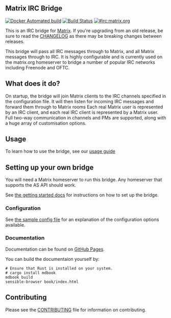 Matrix IRC Bridge
----------------------

[![Docker Automated build](https://img.shields.io/docker/cloud/build/matrixdotorg/matrix-appservice-irc.svg)](https://hub.docker.com/r/matrixdotorg/matrix-appservice-irc)
[![Build Status](https://badge.buildkite.com/f33ff3f5e59aed3057cec0215a84e26747581e0fcb09b4b699.svg?branch=master)](https://buildkite.com/matrix-dot-org/matrix-appservice-irc)
[![#irc:matrix.org](https://img.shields.io/matrix/irc:matrix.org.svg?server_fqdn=matrix.org&label=%23irc:matrix.org&logo=matrix)](https://matrix.to/#/#irc:matrix.org)

This is an IRC bridge for [Matrix](https://matrix.org). If you're upgrading from an
old release, be sure to read the [CHANGELOG](./CHANGELOG.md) as there may be breaking changes between releases.

This bridge will pass all IRC messages through to Matrix, and all Matrix messages through to IRC. It is highly
configurable and is currently used on the matrix.org homeserver to bridge a number of popular IRC networks
including Freenode and OFTC.


## What does it do?

On startup, the bridge will join Matrix clients to the IRC channels specified in the configuration file. It
will then listen for incoming IRC messages and forward them through to Matrix rooms
Each real Matrix user is represented by an IRC client, and each real IRC client is represented by a Matrix user. Full
two-way communication in channels and PMs are supported, along with a huge array of customisation options.

## Usage

To learn how to use the bridge, see our [usage guide](https://matrix-org.github.io/matrix-appservice-irc/latest/usage.html)

## Setting up your own bridge

You will need a Matrix homeserver to run this bridge. Any homeserver that supports the AS API
should work.

See [the getting started docs](https://matrix-org.github.io/matrix-appservice-irc/latest/bridge_setup)
for instructions on how to set up the bridge.

### Configuration

See [the sample config file](./config.sample.yaml) for an explanation of the
configuration options available.


### Documentation

Documentation can be found on [GitHub Pages](https://matrix-org.github.io/matrix-appservice-irc).

You can build the documentaion yourself by:
```
# Ensure that Rust is installed on your system.
# cargo install mdbook
mdbook build
sensible-browser book/index.html
```

## Contributing
Please see the [CONTRIBUTING](./CONTRIBUTING.md) file for information on contributing.